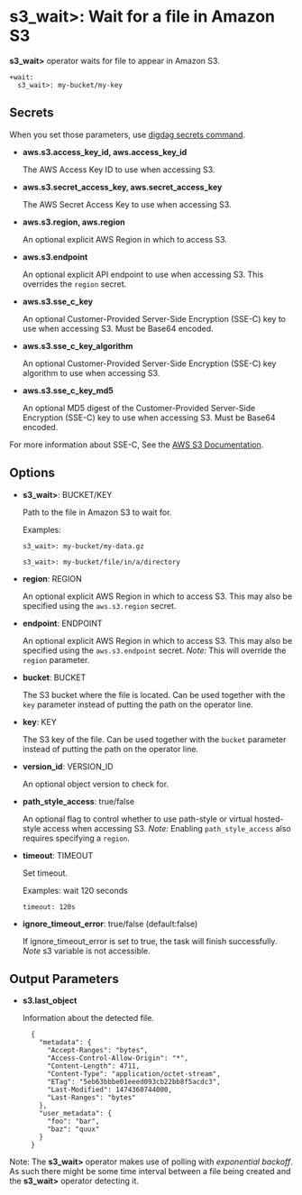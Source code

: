 # s3_wait>: Wait for a file in Amazon S3

**s3_wait>** operator waits for file to appear in Amazon S3.

    +wait:
      s3_wait>: my-bucket/my-key

## Secrets

When you set those parameters, use [digdag secrets command](https://docs.digdag.io/command_reference.html#secrets).

* **aws.s3.access_key_id, aws.access_key_id**

  The AWS Access Key ID to use when accessing S3.

* **aws.s3.secret_access_key, aws.secret_access_key**

  The AWS Secret Access Key to use when accessing S3.

* **aws.s3.region, aws.region**

  An optional explicit AWS Region in which to access S3.

* **aws.s3.endpoint**

  An optional explicit API endpoint to use when accessing S3. This overrides the `region` secret.

* **aws.s3.sse_c_key**

  An optional Customer-Provided Server-Side Encryption (SSE-C) key to use when accessing S3. Must be Base64 encoded.

* **aws.s3.sse_c_key_algorithm**

  An optional Customer-Provided Server-Side Encryption (SSE-C) key algorithm to use when accessing S3.

* **aws.s3.sse_c_key_md5**

  An optional MD5 digest of the Customer-Provided Server-Side Encryption (SSE-C) key to use when accessing S3. Must be Base64 encoded.

For more information about SSE-C, See the [AWS S3 Documentation](http://docs.aws.amazon.com/AmazonS3/latest/dev/ServerSideEncryptionCustomerKeys.html).

## Options

* **s3_wait>**: BUCKET/KEY

  Path to the file in Amazon S3 to wait for.

  Examples:

  ```
  s3_wait>: my-bucket/my-data.gz
  ```

  ```
  s3_wait>: my-bucket/file/in/a/directory
  ```

* **region**: REGION

  An optional explicit AWS Region in which to access S3. This may also be specified using the `aws.s3.region` secret.

* **endpoint**: ENDPOINT

  An optional explicit AWS Region in which to access S3. This may also be specified using the `aws.s3.endpoint` secret.
  *Note:* This will override the `region` parameter.

* **bucket**: BUCKET

  The S3 bucket where the file is located. Can be used together with the `key` parameter instead of putting the path on the operator line.

* **key**: KEY

  The S3 key of the file. Can be used together with the `bucket` parameter instead of putting the path on the operator line.

* **version_id**: VERSION_ID

  An optional object version to check for.

* **path_style_access**: true/false

  An optional flag to control whether to use path-style or virtual hosted-style access when accessing S3.
  *Note:* Enabling `path_style_access` also requires specifying a `region`.

* **timeout**: TIMEOUT

  Set timeout.

  Examples: wait 120 seconds

  ```
  timeout: 120s
  ```

* **ignore_timeout_error**: true/false (default:false)

  If ignore_timeout_error is set to true, the task will finish successfully.
  *Note* s3 variable is not accessible.

## Output Parameters

* **s3.last_object**

  Information about the detected file.

        {
          "metadata": {
            "Accept-Ranges": "bytes",
            "Access-Control-Allow-Origin": "*",
            "Content-Length": 4711,
            "Content-Type": "application/octet-stream",
            "ETag": "5eb63bbbe01eeed093cb22bb8f5acdc3",
            "Last-Modified": 1474360744000,
            "Last-Ranges": "bytes"
          },
          "user_metadata": {
            "foo": "bar",
            "baz": "quux"
          }
        }

Note: The **s3_wait>** operator makes use of polling with *exponential backoff*. As such there might be some time interval between a file being created and the **s3_wait>** operator detecting it.

